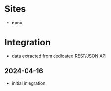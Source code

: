 # Sites

* none

# Integration

* data extracted from dedicated REST/JSON API

## 2024-04-16

* initial integration
